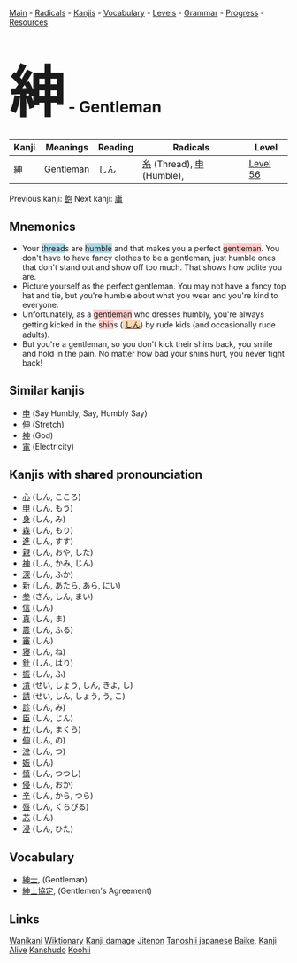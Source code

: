 <style> bigfont {font-size: 100px}</style>
[Main](../README.md) -
[Radicals](../radicals.md) -
[Kanjis](../kanjis.md) -
[Vocabulary](../vocabulary.md) -
[Levels](../levels.md) -
[Grammar](../grammar.md) - 
[Progress](../progress.md) -
[Resources](../resources.md)
# <bigfont> 紳</bigfont> - Gentleman 

| Kanji | Meanings | Reading | Radicals | Level |
| --- | --- | --- | --- | --- |
| 紳 | Gentleman | しん | [糸](../radicals/糸.md) (Thread), [申](../radicals/申.md) (Humble),  | [Level 56](../levels/wk_level56.md) |

Previous kanji: [飽](飽.md) Next kanji: [庸](庸.md) 

## Mnemonics
 * Your <span style="background-color:#ADD8E6"> thread</span>s are <span style="background-color:#ADD8E6"> humble</span> and that makes you a perfect <span style="background-color:#ffcccb"> gentleman</span>. You don't have to have fancy clothes to be a gentleman, just humble ones that don't stand out and show off too much. That shows how polite you are.
* Picture yourself as the perfect gentleman. You may not have a fancy top hat and tie, but you're humble about what you wear and you're kind to everyone.
* Unfortunately, as a <span style="background-color:#ffcccb"> gentleman</span> who dresses humbly, you're always getting kicked in the <span style="background-color:#ffcccb"> shin</span>s (<span style="background-color:#fed8b1"> [しん](https://jisho.org/search/しん)</span>) by rude kids (and occasionally rude adults).
* But you're a gentleman, so you don't kick their shins back, you smile and hold in the pain. No matter how bad your shins hurt, you never fight back!


## Similar kanjis
 * [申](申.md) (Say Humbly, Say, Humbly Say)
* [伸](伸.md) (Stretch)
* [神](神.md) (God)
* [電](電.md) (Electricity)



## Kanjis with shared pronounciation
 * [心](心.md) (しん, こころ)
* [申](申.md) (しん, もう)
* [身](身.md) (しん, み)
* [森](森.md) (しん, もり)
* [進](進.md) (しん, すす)
* [親](親.md) (しん, おや, した)
* [神](神.md) (しん, かみ, じん)
* [深](深.md) (しん, ふか)
* [新](新.md) (しん, あたら, あら, にい)
* [参](参.md) (さん, しん, まい)
* [信](信.md) (しん)
* [真](真.md) (しん, ま)
* [震](震.md) (しん, ふる)
* [審](審.md) (しん)
* [寝](寝.md) (しん, ね)
* [針](針.md) (しん, はり)
* [振](振.md) (しん, ふ)
* [清](清.md) (せい, しょう, しん, きよ, し)
* [請](請.md) (せい, しん, しょう, う, こ)
* [診](診.md) (しん, み)
* [臣](臣.md) (しん, じん)
* [枕](枕.md) (しん, まくら)
* [伸](伸.md) (しん, の)
* [津](津.md) (しん, つ)
* [娠](娠.md) (しん)
* [慎](慎.md) (しん, つつし)
* [侵](侵.md) (しん, おか)
* [辛](辛.md) (しん, から, つら)
* [唇](唇.md) (しん, くちびる)
* [芯](芯.md) (しん)
* [浸](浸.md) (しん, ひた)



## Vocabulary
 * [紳士](../vocabulary/紳.md), (Gentleman)
* [紳士協定](../vocabulary/紳.md), (Gentlemen's Agreement)




## Links 


[Wanikani](https://www.wanikani.com/kanji/紳)
[Wiktionary](https://en.wiktionary.org/wiki/紳)
[Kanji damage](http://www.kanjidamage.com/kanji/search?utf8=✓&q=紳)
[Jitenon](https://jitenon.com/kanji/紳)
[Tanoshii japanese](https://www.tanoshiijapanese.com/dictionary/kanji.cfm?k=紳)
[Baike](https://baike.baidu.com/item/紳),
[Kanji Alive](https://app.kanjialive.com/紳)
[Kanshudo](https://www.kanshudo.com/searchmn?q=紳)
[Koohii](https://kanji.koohii.com/study/kanji/紳)
